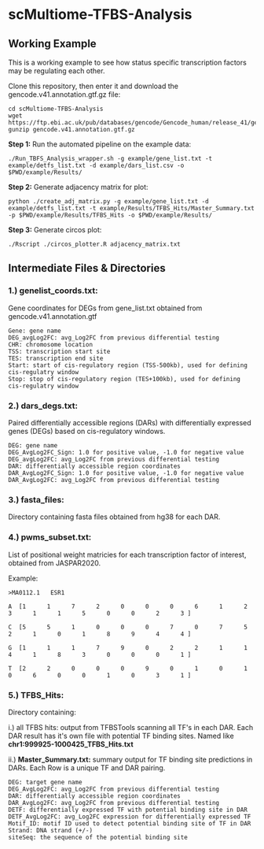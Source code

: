 # scMultiome-TFBS-Analysis 

## Working Example

This is a working example to see how status specific transcription factors may be regulating each other.


Clone this repository, then enter it and download the gencode.v41.annotation.gtf.gz file:

    cd scMultiome-TFBS-Analysis 
    wget https://ftp.ebi.ac.uk/pub/databases/gencode/Gencode_human/release_41/gencode.v41.annotation.gtf.gz
    gunzip gencode.v41.annotation.gtf.gz
    
**Step 1:** Run the automated pipeline on the example data:

    ./Run_TBFS_Analysis_wrapper.sh -g example/gene_list.txt -t example/detfs_list.txt -d example/dars_list.csv -o $PWD/example/Results/

**Step 2:** Generate adjacency matrix for plot:

    python ./create_adj_matrix.py -g example/gene_list.txt -d example/detfs_list.txt -t example/Results/TFBS_Hits/Master_Summary.txt -p $PWD/example/Results/TFBS_Hits -o $PWD/example/Results/

**Step 3:** Generate circos plot:

    ./Rscript ./circos_plotter.R adjacency_matrix.txt

## Intermediate Files & Directories ##

### 1.) genelist_coords.txt:
Gene coordinates for DEGs from gene_list.txt obtained from gencode.v41.annotation.gtf

    Gene: gene name
    DEG_avgLog2FC: avg_Log2FC from previous differential testing
    CHR: chromosome location
    TSS: transcription start site
    TES: transcription end site
    Start: start of cis-regulatory region (TSS-500kb), used for defining cis-regulatry window
    Stop: stop of cis-regulatory region (TES+100kb), used for defining cis-regulatry window

### 2.) dars_degs.txt:
Paired differentially accessible regions (DARs) with differentially expressed genes (DEGs) based on cis-regulatory windows.

    DEG: gene name
    DEG_AvgLog2FC_Sign: 1.0 for positive value, -1.0 for negative value
    DEG_avgLog2FC: avg_Log2FC from previous differential testing
    DAR: differentially accessible region coordinates
    DAR_AvgLog2FC_Sign: 1.0 for positive value, -1.0 for negative value
    DAR_AvgLog2FC: avg_Log2FC from previous differential testing

### 3.) fasta_files:
Directory containing fasta files obtained from hg38 for each DAR.

### 4.) pwms_subset.txt:
List of positional weight matricies for each transcription factor of interest, obtained from JASPAR2020.

Example:

    >MA0112.1	ESR1
    
    A  [1      1      7      2      0      0      0      6      1      2      3      1      1      5      0      0      2      3 ]

    C  [5      5      1      0      0      0      7      0      7      5      2      1      0      1      8      9      4      4 ]

    G  [1      1      1      7      9      0      2      2      1      1      4      1      8      3      0      0      0      1 ]

    T  [2      2      0      0      0      9      0      1      0      1      0      6      0      0      1      0      3      1 ]

### 5.) TFBS_Hits:
Directory containing:

i.) all TFBS hits: output from TFBSTools scanning all TF's in each DAR. Each DAR result has it's own file with potential TF binding sites. Named like **chr1:999925-1000425_TFBS_Hits.txt**

ii.) **Master_Summary.txt:** summary output for TF binding site predictions in DARs. Each Row is a unique TF and DAR pairing.

    DEG: target gene name
    DEG_AvgLog2FC: avg_Log2FC from previous differential testing
    DAR: differentially accessible region coordinates
    DAR_AvgLog2FC: avg_Log2FC from previous differential testing
    DETF: differentially expressed TF with potential binding site in DAR
    DETF_AvgLog2FC: avg_Log2FC expression for differentially expressed TF
    Motif_ID: motif ID used to detect potential binding site of TF in DAR
    Strand: DNA strand (+/-)
    siteSeq: the sequence of the potential binding site

    


    

    

